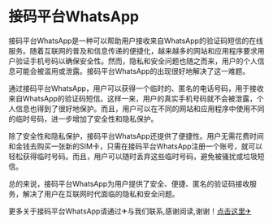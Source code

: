 # 接码平台WhatsApp

接码平台WhatsApp是一种可以帮助用户接收来自WhatsApp的验证码短信的在线服务。随着互联网的普及和信息传递的便捷化，越来越多的网站和应用程序要求用户验证手机号码以确保安全性。然而，隐私和安全问题也随之而来，用户的个人信息可能会被滥用或泄露。接码平台WhatsApp的出现很好地解决了这一难题。

通过接码平台WhatsApp，用户可以获得一个临时的、匿名的电话号码，用于接收来自WhatsApp的验证码短信。这样一来，用户的真实手机号码就不会被泄露，个人信息也得到了很好地保护。而且，用户可以在不同的网站和应用程序中使用不同的临时号码，进一步增加了安全性和隐私保护。

除了安全性和隐私保护，接码平台WhatsApp还提供了便捷性。用户无需花费时间和金钱去购买一张新的SIM卡，只需在接码平台WhatsApp注册一个账号，就可以轻松获得临时号码。而且，用户可以随时丢弃这些临时号码，避免被骚扰或垃圾短信。

总的来说，接码平台WhatsApp为用户提供了安全、便捷、匿名的验证码接收服务，解决了用户在互联网时代面临的隐私和安全问题。

更多关于接码平台WhatsApp请通过✈与我们联系,感谢阅读,谢谢！[点击这里✈](https://t.me/pt99bot)